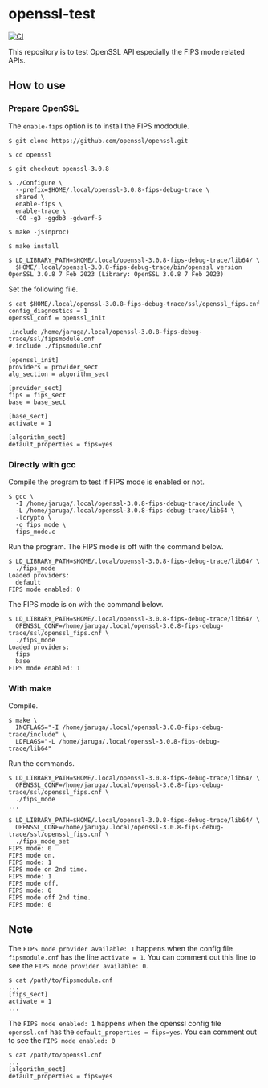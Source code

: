 # openssl-test

[![CI](https://github.com/junaruga/openssl-test/actions/workflows/test.yml/badge.svg)](https://github.com/junaruga/openssl-test/actions/workflows/test.yml)

This repository is to test OpenSSL API especially the FIPS mode related APIs.

## How to use

### Prepare OpenSSL

The `enable-fips` option is to install the FIPS mododule.

```
$ git clone https://github.com/openssl/openssl.git

$ cd openssl

$ git checkout openssl-3.0.8

$ ./Configure \
  --prefix=$HOME/.local/openssl-3.0.8-fips-debug-trace \
  shared \
  enable-fips \
  enable-trace \
  -O0 -g3 -ggdb3 -gdwarf-5

$ make -j$(nproc)

$ make install

$ LD_LIBRARY_PATH=$HOME/.local/openssl-3.0.8-fips-debug-trace/lib64/ \
  $HOME/.local/openssl-3.0.8-fips-debug-trace/bin/openssl version
OpenSSL 3.0.8 7 Feb 2023 (Library: OpenSSL 3.0.8 7 Feb 2023)
```

Set the following file.

```
$ cat $HOME/.local/openssl-3.0.8-fips-debug-trace/ssl/openssl_fips.cnf
config_diagnostics = 1
openssl_conf = openssl_init

.include /home/jaruga/.local/openssl-3.0.8-fips-debug-trace/ssl/fipsmodule.cnf
#.include ./fipsmodule.cnf

[openssl_init]
providers = provider_sect
alg_section = algorithm_sect

[provider_sect]
fips = fips_sect
base = base_sect

[base_sect]
activate = 1

[algorithm_sect]
default_properties = fips=yes
```

### Directly with gcc

Compile the program to test if FIPS mode is enabled or not.

```
$ gcc \
  -I /home/jaruga/.local/openssl-3.0.8-fips-debug-trace/include \
  -L /home/jaruga/.local/openssl-3.0.8-fips-debug-trace/lib64 \
  -lcrypto \
  -o fips_mode \
  fips_mode.c
```

Run the program. The FIPS mode is off with the command below.

```
$ LD_LIBRARY_PATH=$HOME/.local/openssl-3.0.8-fips-debug-trace/lib64/ \
  ./fips_mode
Loaded providers:
  default
FIPS mode enabled: 0
```

The FIPS mode is on with the command below.

```
$ LD_LIBRARY_PATH=$HOME/.local/openssl-3.0.8-fips-debug-trace/lib64/ \
  OPENSSL_CONF=/home/jaruga/.local/openssl-3.0.8-fips-debug-trace/ssl/openssl_fips.cnf \
  ./fips_mode
Loaded providers:
  fips
  base
FIPS mode enabled: 1
```

### With make

Compile.

```
$ make \
  INCFLAGS="-I /home/jaruga/.local/openssl-3.0.8-fips-debug-trace/include" \
  LDFLAGS="-L /home/jaruga/.local/openssl-3.0.8-fips-debug-trace/lib64"
```

Run the commands.

```
$ LD_LIBRARY_PATH=$HOME/.local/openssl-3.0.8-fips-debug-trace/lib64/ \
  OPENSSL_CONF=/home/jaruga/.local/openssl-3.0.8-fips-debug-trace/ssl/openssl_fips.cnf \
  ./fips_mode
...

$ LD_LIBRARY_PATH=$HOME/.local/openssl-3.0.8-fips-debug-trace/lib64/ \
  OPENSSL_CONF=/home/jaruga/.local/openssl-3.0.8-fips-debug-trace/ssl/openssl_fips.cnf \
  ./fips_mode_set
FIPS mode: 0
FIPS mode on.
FIPS mode: 1
FIPS mode on 2nd time.
FIPS mode: 1
FIPS mode off.
FIPS mode: 0
FIPS mode off 2nd time.
FIPS mode: 0
```

## Note

The `FIPS mode provider available: 1` happens when the config file `fipsmodule.cnf` has the line `activate = 1`. You can comment out this line to see the `FIPS mode provider available: 0`.

```
$ cat /path/to/fipsmodule.cnf
...
[fips_sect]
activate = 1
...
```

The `FIPS mode enabled: 1` happens when the openssl config file `openssl.cnf` has the `default_properties = fips=yes`. You can comment out to see the `FIPS mode enabled: 0`

```
$ cat /path/to/openssl.cnf
...
[algorithm_sect]
default_properties = fips=yes
```
